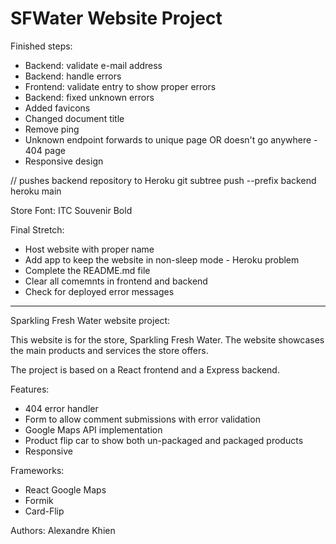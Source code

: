# SFWater Website Project

Finished steps:
- Backend: validate e-mail address 
- Backend: handle errors
- Frontend: validate entry to show proper errors
- Backend: fixed unknown errors
- Added favicons
- Changed document title
- Remove ping
- Unknown endpoint forwards to unique page OR doesn't go anywhere - 404 page
- Responsive design

// pushes backend repository to Heroku
git subtree push --prefix backend heroku main 

Store Font: ITC Souvenir Bold

Final Stretch:
- Host website with proper name
- Add app to keep the website in non-sleep mode - Heroku problem
- Complete the README.md file
- Clear all comemnts in frontend and backend
- Check for deployed error messages


------------------------------------------------------------------------------------------------------------------------------------------------

Sparkling Fresh Water website project:

This website is for the store, Sparkling Fresh Water. The website showcases the main products and services the store offers. 

The project is based on a React frontend and a Express backend. 

Features: 
- 404 error handler
- Form to allow comment submissions with error validation
- Google Maps API implementation
- Product flip car to show both un-packaged and packaged products
- Responsive

Frameworks:
- React Google Maps
- Formik
- Card-Flip

Authors: 
Alexandre Khien